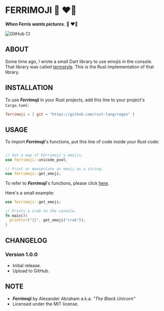 # FERRIMOJI :crab: :heart_on_fire:

***When Ferris wants pictures.*** :crab: :heart_on_fire:

![GitHub CI](https://github.com/iamtheblackunicorn/ferrimoji/actions/workflows/rust.yml/badge.svg)

## ABOUT

Some time ago, I wrote a small Dart library to use emojis in the console.
That library was called [termstyle](https://github.com/iamtheblackunicorn/termstyle). This is the Rust implementation of that library.

## INSTALLATION

To use ***Ferrimoji*** in your Rust projects, add this line to your project's `Cargo.toml`:

```TOML
ferrimoji = { git = "https://github.com/rust-lang/regex" }
```

## USAGE
To import ***Ferrimoji***'s functions, put this line of code inside your Rust code:

```Rust

// Get a map of Ferrimoji's emojis.
use ferrimoji::unicode_pool;

// Print or manipulate an emoji as a string.
use ferrimoji::get_emoji;

```

To refer to ***Ferrimoji***'s functions, please click [here](https://github.com/iamtheblackunicorn/ferrimoji/blob/main/src/lib.rs).

Here's a small example:

```Rust
use ferrimoji::get_emoji;

// Prints a crab to the console.
fn main(){
  println!("{}", get_emoji("crab"));
}
```

## CHANGELOG

### Version 1.0.0

- Initial release.
- Upload to GitHub.

## NOTE

- ***Ferrimoji*** by Alexander Abraham a.k.a. *"The Black Unicorn"*
- Licensed under the MIT license.
